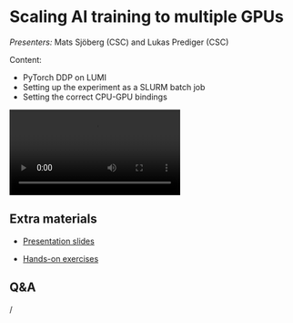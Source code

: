 # Scaling AI training to multiple GPUs

*Presenters:* Mats Sjöberg (CSC) and Lukas Prediger (CSC)

Content:

-   PyTorch DDP on LUMI
-   Setting up the experiment as a SLURM batch job
-   Setting the correct CPU-GPU bindings


<video src="https://462000265.lumidata.eu/ai-20241126/recordings/08_MultipleGPUs.mp4" controls="controls"></video>


## Extra materials

-   [Presentation slides](https://462000265.lumidata.eu/ai-20241126/files/LUMI-ai-20241126-08-Scaling_multiple_GPUs.pdf)

-   [Hands-on exercises](E08_MultipleGPUs.md)


## Q&A

/
